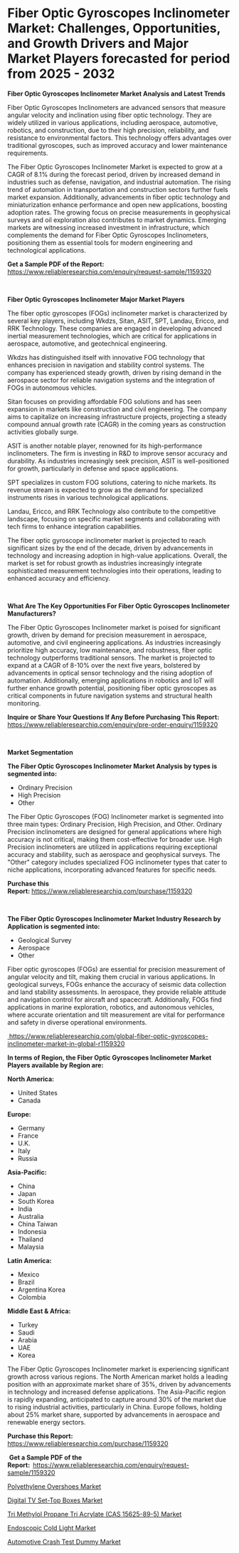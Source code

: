 <p><h1>Fiber Optic Gyroscopes Inclinometer Market: Challenges, Opportunities, and Growth Drivers and Major Market Players forecasted for period from 2025 - 2032</h1></p><p><strong>Fiber Optic Gyroscopes Inclinometer Market Analysis and Latest Trends</strong></p>
<p><p>Fiber Optic Gyroscopes Inclinometers are advanced sensors that measure angular velocity and inclination using fiber optic technology. They are widely utilized in various applications, including aerospace, automotive, robotics, and construction, due to their high precision, reliability, and resistance to environmental factors. This technology offers advantages over traditional gyroscopes, such as improved accuracy and lower maintenance requirements.</p><p>The Fiber Optic Gyroscopes Inclinometer Market is expected to grow at a CAGR of 8.1% during the forecast period, driven by increased demand in industries such as defense, navigation, and industrial automation. The rising trend of automation in transportation and construction sectors further fuels market expansion. Additionally, advancements in fiber optic technology and miniaturization enhance performance and open new applications, boosting adoption rates. The growing focus on precise measurements in geophysical surveys and oil exploration also contributes to market dynamics. Emerging markets are witnessing increased investment in infrastructure, which complements the demand for Fiber Optic Gyroscopes Inclinometers, positioning them as essential tools for modern engineering and technological applications.</p></p>
<p><strong>Get a Sample PDF of the Report:&nbsp;</strong> <a href="https://www.reliableresearchiq.com/enquiry/request-sample/1159320?utm_campaign=1102&utm_medium=2&utm_source=Github&utm_content=ia&utm_term=22032025&utm_id=fiber-optic-gyroscopes-inclinometer">https://www.reliableresearchiq.com/enquiry/request-sample/1159320</a></p>
<p>&nbsp;</p>
<p><strong>Fiber Optic Gyroscopes Inclinometer Major Market Players</strong></p>
<p><p>The fiber optic gyroscopes (FOGs) inclinometer market is characterized by several key players, including Wkdzs, Sitan, ASIT, SPT, Landau, Ericco, and RRK Technology. These companies are engaged in developing advanced inertial measurement technologies, which are critical for applications in aerospace, automotive, and geotechnical engineering.</p><p>Wkdzs has distinguished itself with innovative FOG technology that enhances precision in navigation and stability control systems. The company has experienced steady growth, driven by rising demand in the aerospace sector for reliable navigation systems and the integration of FOGs in autonomous vehicles.</p><p>Sitan focuses on providing affordable FOG solutions and has seen expansion in markets like construction and civil engineering. The company aims to capitalize on increasing infrastructure projects, projecting a steady compound annual growth rate (CAGR) in the coming years as construction activities globally surge.</p><p>ASIT is another notable player, renowned for its high-performance inclinometers. The firm is investing in R&D to improve sensor accuracy and durability. As industries increasingly seek precision, ASIT is well-positioned for growth, particularly in defense and space applications.</p><p>SPT specializes in custom FOG solutions, catering to niche markets. Its revenue stream is expected to grow as the demand for specialized instruments rises in various technological applications.</p><p>Landau, Ericco, and RRK Technology also contribute to the competitive landscape, focusing on specific market segments and collaborating with tech firms to enhance integration capabilities.</p><p>The fiber optic gyroscope inclinometer market is projected to reach significant sizes by the end of the decade, driven by advancements in technology and increasing adoption in high-value applications. Overall, the market is set for robust growth as industries increasingly integrate sophisticated measurement technologies into their operations, leading to enhanced accuracy and efficiency.</p></p>
<p>&nbsp;</p>
<p><strong>What Are The Key Opportunities For Fiber Optic Gyroscopes Inclinometer Manufacturers?</strong></p>
<p><p>The Fiber Optic Gyroscopes Inclinometer market is poised for significant growth, driven by demand for precision measurement in aerospace, automotive, and civil engineering applications. As industries increasingly prioritize high accuracy, low maintenance, and robustness, fiber optic technology outperforms traditional sensors. The market is projected to expand at a CAGR of 8-10% over the next five years, bolstered by advancements in optical sensor technology and the rising adoption of automation. Additionally, emerging applications in robotics and IoT will further enhance growth potential, positioning fiber optic gyroscopes as critical components in future navigation systems and structural health monitoring.</p></p>
<p><strong>Inquire or Share Your Questions If Any Before Purchasing This Report:</strong> <a href="https://www.reliableresearchiq.com/enquiry/pre-order-enquiry/1159320?utm_campaign=1102&utm_medium=2&utm_source=Github&utm_content=ia&utm_term=22032025&utm_id=fiber-optic-gyroscopes-inclinometer">https://www.reliableresearchiq.com/enquiry/pre-order-enquiry/1159320</a></p>
<p>&nbsp;</p>
<p><strong>Market Segmentation</strong></p>
<p><strong>The Fiber Optic Gyroscopes Inclinometer Market Analysis by types is segmented into:</strong></p>
<p><ul><li>Ordinary Precision</li><li>High Precision</li><li>Other</li></ul></p>
<p><p>The Fiber Optic Gyroscopes (FOG) Inclinometer market is segmented into three main types: Ordinary Precision, High Precision, and Other. Ordinary Precision inclinometers are designed for general applications where high accuracy is not critical, making them cost-effective for broader use. High Precision inclinometers are utilized in applications requiring exceptional accuracy and stability, such as aerospace and geophysical surveys. The "Other" category includes specialized FOG inclinometer types that cater to niche applications, incorporating advanced features for specific needs.</p></p>
<p><strong>Purchase this Report:&nbsp;</strong><a href="https://www.reliableresearchiq.com/purchase/1159320?utm_campaign=1102&utm_medium=2&utm_source=Github&utm_content=ia&utm_term=22032025&utm_id=fiber-optic-gyroscopes-inclinometer">https://www.reliableresearchiq.com/purchase/1159320</a></p>
<p>&nbsp;</p>
<p><strong>The Fiber Optic Gyroscopes Inclinometer Market Industry Research by Application is segmented into:</strong></p>
<p><ul><li>Geological Survey</li><li>Aerospace</li><li>Other</li></ul></p>
<p><p>Fiber optic gyroscopes (FOGs) are essential for precision measurement of angular velocity and tilt, making them crucial in various applications. In geological surveys, FOGs enhance the accuracy of seismic data collection and land stability assessments. In aerospace, they provide reliable attitude and navigation control for aircraft and spacecraft. Additionally, FOGs find applications in marine exploration, robotics, and autonomous vehicles, where accurate orientation and tilt measurement are vital for performance and safety in diverse operational environments.</p></p>
<p><a href="https://www.reliableresearchiq.com/global-fiber-optic-gyroscopes-inclinometer-market-in-global-r1159320?utm_campaign=1102&utm_medium=2&utm_source=Github&utm_content=ia&utm_term=22032025&utm_id=fiber-optic-gyroscopes-inclinometer">&nbsp;https://www.reliableresearchiq.com/global-fiber-optic-gyroscopes-inclinometer-market-in-global-r1159320</a></p>
<p><strong>In terms of Region, the Fiber Optic Gyroscopes Inclinometer Market Players available by Region are:</strong></p>
<p>
    <p> <strong> North America: </strong>
        <ul>
            <li>United States</li>
            <li>Canada</li>
        </ul>
        </p> 
    <p> <strong> Europe: </strong>
        <ul>
            <li>Germany</li>
            <li>France</li>
            <li>U.K.</li>
            <li>Italy</li>
            <li>Russia</li>
        </ul>
        </p> 
    <p> <strong> Asia-Pacific: </strong>
        <ul>
            <li>China</li>
            <li>Japan</li>
            <li>South Korea</li>
            <li>India</li>
            <li>Australia</li>
            <li>China Taiwan</li>
            <li>Indonesia</li>
            <li>Thailand</li>
            <li>Malaysia</li>
        </ul>
        </p> 
    <p> <strong> Latin America: </strong>
        <ul>
            <li>Mexico</li>
            <li>Brazil</li>
            <li>Argentina Korea</li>
            <li>Colombia</li>
        </ul>
        </p> 
    <p> <strong> Middle East & Africa: </strong>
        <ul>
            <li>Turkey</li>
            <li>Saudi</li>
            <li>Arabia</li>
            <li>UAE</li>
            <li>Korea</li>
        </ul>
    </p>
    </p>
<p><p>The Fiber Optic Gyroscopes Inclinometer market is experiencing significant growth across various regions. The North American market holds a leading position with an approximate market share of 35%, driven by advancements in technology and increased defense applications. The Asia-Pacific region is rapidly expanding, anticipated to capture around 30% of the market due to rising industrial activities, particularly in China. Europe follows, holding about 25% market share, supported by advancements in aerospace and renewable energy sectors.</p></p>
<p><strong>Purchase this Report: </strong><a href="https://www.reliableresearchiq.com/purchase/1159320?utm_campaign=1102&utm_medium=2&utm_source=Github&utm_content=ia&utm_term=22032025&utm_id=fiber-optic-gyroscopes-inclinometer">https://www.reliableresearchiq.com/purchase/1159320</a></p>
<p>&nbsp;<strong>Get a Sample PDF of the Report:&nbsp;&nbsp;</strong><a href="https://www.reliableresearchiq.com/enquiry/request-sample/1159320?utm_campaign=1102&utm_medium=2&utm_source=Github&utm_content=ia&utm_term=22032025&utm_id=fiber-optic-gyroscopes-inclinometer">https://www.reliableresearchiq.com/enquiry/request-sample/1159320</a></p>
<p><strong></strong></p>
<p><p><a href="https://github.com/zalubakoraka/Market-Research-Report-List-1/blob/main/polyethylene-overshoes-market.md?utm_campaign=1102&utm_medium=2&utm_source=Github&utm_content=ia&utm_term=22032025&utm_id=fiber-optic-gyroscopes-inclinometer">Polyethylene Overshoes Market</a></p><p><a href="https://github.com/shiahbuyerin/Market-Research-Report-List-1/blob/main/digital-tv-set-top-boxes-market.md?utm_campaign=1102&utm_medium=2&utm_source=Github&utm_content=ia&utm_term=22032025&utm_id=fiber-optic-gyroscopes-inclinometer">Digital TV Set-Top Boxes Market</a></p><p><a href="https://github.com/fahieraudau9/Market-Research-Report-List-1/blob/main/tri-methylol-propane-tri-acrylate-cas-15625-89-5-market.md?utm_campaign=1102&utm_medium=2&utm_source=Github&utm_content=ia&utm_term=22032025&utm_id=fiber-optic-gyroscopes-inclinometer">Tri Methylol Propane Tri Acrylate (CAS 15625-89-5) Market</a></p><p><a href="https://github.com/yaldotiedegq/Market-Research-Report-List-1/blob/main/endoscopic-cold-light-market.md?utm_campaign=1102&utm_medium=2&utm_source=Github&utm_content=ia&utm_term=22032025&utm_id=fiber-optic-gyroscopes-inclinometer">Endoscopic Cold Light Market</a></p><p><a href="https://github.com/sacmatidora/Market-Research-Report-List-1/blob/main/automotive-crash-test-dummy-market.md?utm_campaign=1102&utm_medium=2&utm_source=Github&utm_content=ia&utm_term=22032025&utm_id=fiber-optic-gyroscopes-inclinometer">Automotive Crash Test Dummy Market</a></p></p>